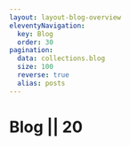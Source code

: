 ```yaml
---
layout: layout-blog-overview
eleventyNavigation:
  key: Blog
  order: 30
pagination:
  data: collections.blog
  size: 100
  reverse: true
  alias: posts
---
```


# Blog || 20
